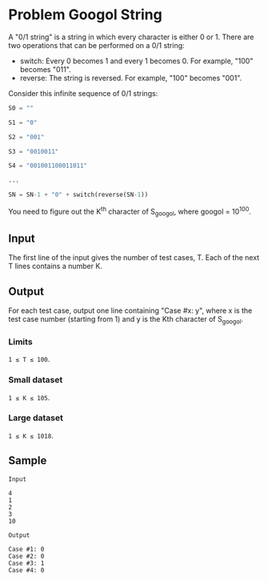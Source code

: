 # Problem Googol String

A "0/1 string" is a string in which every character is either 0 or 1. There are two operations that can be performed on a 0/1 string:

- switch: Every 0 becomes 1 and every 1 becomes 0. For example, "100" becomes "011".
- reverse: The string is reversed. For example, "100" becomes "001".

Consider this infinite sequence of 0/1 strings:
```py
S0 = ""

S1 = "0"

S2 = "001"

S3 = "0010011"

S4 = "001001100011011"

...

SN = SN-1 + "0" + switch(reverse(SN-1))
```

You need to figure out the K<sup>th</sup> character of S<sub>googol</sub>, where googol = 10<sup>100</sup>.

## Input

The first line of the input gives the number of test cases, T. Each of the next T lines contains a number K.

## Output

For each test case, output one line containing "Case #x: y", where x is the test case number (starting from 1) and y is the Kth character of S<sub>googol</sub>.

### Limits

`1 ≤ T ≤ 100`.

### Small dataset

`1 ≤ K ≤ 105`.

### Large dataset

`1 ≤ K ≤ 1018`.

## Sample

```
Input 

4
1
2
3
10

Output

Case #1: 0
Case #2: 0
Case #3: 1
Case #4: 0
```